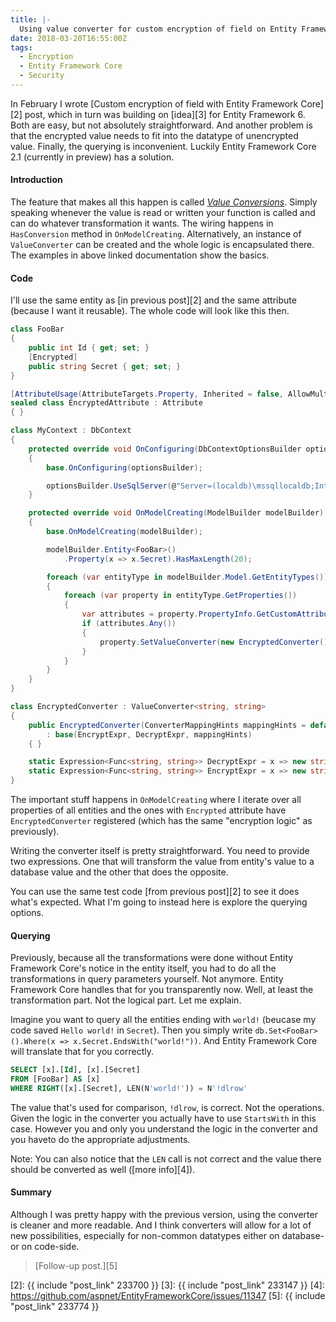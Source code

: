 ```yaml
---
title: |-
  Using value converter for custom encryption of field on Entity Framework Core 2.1
date: 2018-03-20T16:55:00Z
tags:
  - Encryption
  - Entity Framework Core
  - Security
---
```

In February I wrote [Custom encryption of field with Entity Framework Core][2] post, which in turn was building on [idea][3] for Entity Framework 6. Both are easy, but not absolutely straightforward. And another problem is that the encrypted value needs to fit into the datatype of unencrypted value. Finally, the querying is inconvenient. Luckily Entity Framework Core 2.1 (currently in preview) has a solution.

<!-- excerpt -->

#### Introduction

The feature that makes all this happen is called [_Value Conversions_][1]. Simply speaking whenever the value is read or written your function is called and can do whatever transformation it wants. The wiring happens in `HasConversion` method in `OnModelCreating`. Alternatively, an instance of `ValueConverter` can be created and the whole logic is encapsulated there. The examples in above linked documentation show the basics.

#### Code

I'll use the same entity as [in previous post][2] and the same attribute (because I want it reusable). The whole code will look like this then.

```csharp
class FooBar
{
	public int Id { get; set; }
	[Encrypted]
	public string Secret { get; set; }
}

[AttributeUsage(AttributeTargets.Property, Inherited = false, AllowMultiple = false)]
sealed class EncryptedAttribute : Attribute
{ }

class MyContext : DbContext
{
	protected override void OnConfiguring(DbContextOptionsBuilder optionsBuilder)
	{
		base.OnConfiguring(optionsBuilder);

		optionsBuilder.UseSqlServer(@"Server=(localdb)\mssqllocaldb;Integrated Security=true;database=test");
	}

	protected override void OnModelCreating(ModelBuilder modelBuilder)
	{
		base.OnModelCreating(modelBuilder);

		modelBuilder.Entity<FooBar>()
			.Property(x => x.Secret).HasMaxLength(20);

		foreach (var entityType in modelBuilder.Model.GetEntityTypes())
		{
			foreach (var property in entityType.GetProperties())
			{
				var attributes = property.PropertyInfo.GetCustomAttributes(typeof(EncryptedAttribute), false);
				if (attributes.Any())
				{
					property.SetValueConverter(new EncryptedConverter());
				}
			}
		}
	}
}

class EncryptedConverter : ValueConverter<string, string>
{
	public EncryptedConverter(ConverterMappingHints mappingHints = default)
		: base(EncryptExpr, DecryptExpr, mappingHints)
	{ }

	static Expression<Func<string, string>> DecryptExpr = x => new string(x.Reverse().ToArray());
	static Expression<Func<string, string>> EncryptExpr = x => new string(x.Reverse().ToArray());
}
```

The important stuff happens in `OnModelCreating` where I iterate over all properties of all entities and the ones with `Encrypted` attribute have `EncryptedConverter` registered (which has the same "encryption logic" as previously).

Writing the converter itself is pretty straightforward. You need to provide two expressions. One that will transform the value from entity's value to a database value and the other that does the opposite.

You can use the same test code [from previous post][2] to see it does what's expected. What I'm going to instead here is explore the querying options.

#### Querying

Previously, because all the transformations were done without Entity Framework Core's notice in the entity itself, you had to do all the transformations in query parameters yourself. Not anymore. Entity Framework Core handles that for you transparently now. Well, at least the transformation part. Not the logical part. Let me explain.

Imagine you want to query all the entities ending with `world!` (beucase my code saved `Hello world!` in `Secret`). Then you simply write `db.Set<FooBar>().Where(x => x.Secret.EndsWith("world!"))`. And Entity Framework Core will translate that for you correctly.

```sql
SELECT [x].[Id], [x].[Secret]
FROM [FooBar] AS [x]
WHERE RIGHT([x].[Secret], LEN(N'world!')) = N'!dlrow'
```

The value that's used for comparison, `!dlrow`, is correct. Not the operations. Given the logic in the converter you actually have to use `StartsWith` in this case. However you and only you understand the logic in the converter and you haveto do the appropriate adjustments.

Note: You can also notice that the `LEN` call is not correct and the value there should be converted as well ([more info][4]).

#### Summary

Although I was pretty happy with the previous version, using the converter is cleaner and more readable. And I think converters will allow for a lot of new possibilities, especially for non-common datatypes either on database- or on code-side.

> [Follow-up post.][5]

[1]: https://docs.microsoft.com/en-us/ef/core/modeling/value-conversions
[2]: {{ include "post_link" 233700 }}
[3]: {{ include "post_link" 233147 }}
[4]: https://github.com/aspnet/EntityFrameworkCore/issues/11347
[5]: {{ include "post_link" 233774 }}